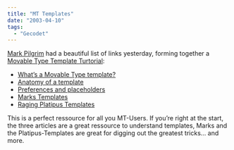 ```yaml
---
title: "MT Templates"
date: "2003-04-10"
tags:
  - "Gecodet"
---
```


[Mark Pilgrim](http://diveintomark.org/ "Mark Pilgrim") had a beautiful list of links yesterday, forming together a [Movable Type Template Turtorial](http://diveintomark.org/archives/2003/04/09/movable_type_templates_tutorial.html "Movable Type Template Turtorial"):

- [What’s a Movable Type template?](http://www.yarinareth.net/caveatlector/archive/week_2003_04_06.html#e001513 "Caveat Lector")
- [Anatomy of a template](http://www.yarinareth.net/caveatlector/archive/week_2003_04_06.html#e001514 "Caveat Lector")
- [Preferences and placeholders](http://www.yarinareth.net/caveatlector/archive/week_2003_04_06.html#e001517 "Caveat Lector")
- [Marks Templates](http://diveintomark.org/about/templates/ "Dive Into Mark: Templates")
- [Raging Platipus Templates](http://www.ragingplatypus.com/blog/2003/04/09/steal_these_templates.html "Raging Platipus: Steal those templates")

This is a perfect ressource for all you MT\-Users. If you’re right at the start, the three articles are a great ressource to understand templates, Marks and the Platipus-Templates are great for digging out the greatest tricks… and more.
